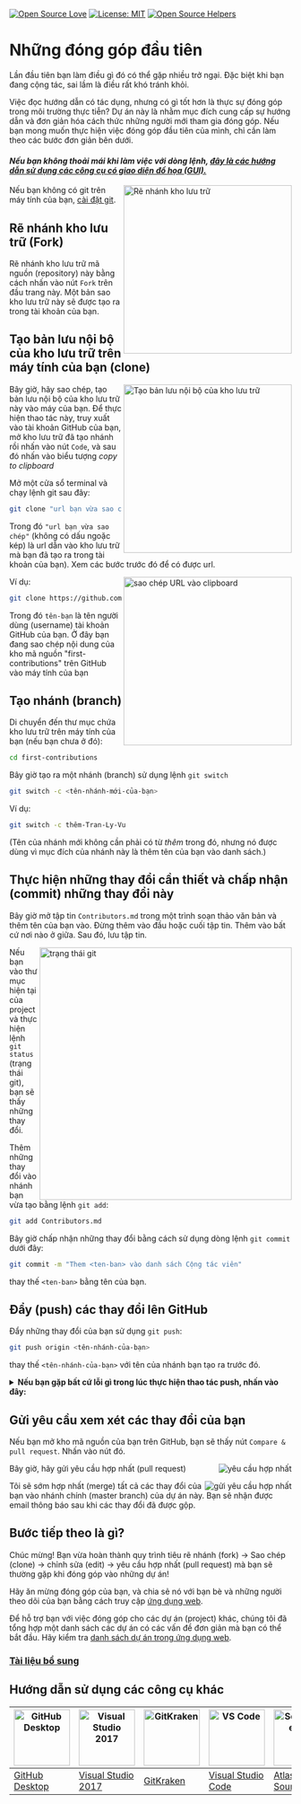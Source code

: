 [![Open Source Love](https://badges.frapsoft.com/os/v1/open-source.svg?v=103)](https://github.com/ellerbrock/open-source-badges/)
[![License: MIT](https://img.shields.io/badge/License-MIT-green.svg)](https://opensource.org/licenses/MIT)
[![Open Source Helpers](https://www.codetriage.com/roshanjossey/first-contributions/badges/users.svg)](https://www.codetriage.com/roshanjossey/first-contributions)

# Những đóng góp đầu tiên

Lần đầu tiên bạn làm điều gì đó có thể gặp nhiều trở ngại. Đặc biệt khi bạn đang cộng tác, sai lầm là điều rất khó tránh khỏi. 

Việc đọc hướng dẫn có tác dụng, nhưng có gì tốt hơn là thực sự đóng góp trong môi trường thực tiễn? Dự án này là nhằm mục đích cung cấp sự hướng dẫn và đơn giản hóa cách thức những người mới tham gia đóng góp. Nếu bạn mong muốn thực hiện việc đóng góp đầu tiên của mình, chỉ cần làm theo các bước đơn giản bên dưới.

#### *Nếu bạn không thoải mái khi làm việc với dòng lệnh, [đây là các hướng dẫn sử dụng các công cụ có giao diện đồ họa (GUI).]( #Hướng-dẫn-sử-dụng-các-công-cụ-khác )*

<img align="right" width="300" src="https://firstcontributions.github.io/assets/Readme/fork.png" alt="Rẽ nhánh kho lưu trữ" />

Nếu bạn không có git trên máy tính của bạn, [cài đặt git](https://help.github.com/articles/set-up-git/).

## Rẽ nhánh kho lưu trữ (Fork)

Rẽ nhánh kho lưu trữ mã nguồn (repository) này bằng cách nhấn vào nút `Fork` trên đầu trang này. Một bản sao kho lưu trữ này sẽ được tạo ra trong tài khoản của bạn.

## Tạo bản lưu nội bộ của kho lưu trữ trên máy tính của bạn (clone)

<img align="right" width="300" src="https://firstcontributions.github.io/assets/Readme/clone.png" alt="Tạo bản lưu nội bộ của kho lưu trữ" />

Bây giờ, hãy sao chép, tạo bản lưu nội bộ của kho lưu trữ này vào máy của bạn. Để thực hiện thao tác này, truy xuất vào tài khoản GitHub của bạn, mở kho lưu trữ đã tạo nhánh rồi nhấn vào nút `Code`, và sau đó nhấn vào biểu tượng *copy to clipboard*

Mở một cửa sổ terminal và chạy lệnh git sau đây:

```bash
git clone "url bạn vừa sao chép"
```
Trong đó `"url bạn vừa sao chép"` (không có dấu ngoặc kép) là url dẫn vào kho lưu trữ mà bạn đã tạo ra trong tài khoản của bạn). Xem các bước trước đó để có được url.

<img align="right" width="300" src="https://firstcontributions.github.io/assets/Readme/copy-to-clipboard.png" alt="sao chép URL vào clipboard" />

Ví dụ:
```bash
git clone https://github.com/tên-bạn/first-contributions.git
```
Trong đó `tên-bạn` là tên người dùng (username) tài khoản GitHub của bạn. Ở đây bạn đang sao chép nội dung của kho mã nguồn "first-contributions" trên GitHub vào máy tính của bạn

## Tạo nhánh (branch)

Di chuyển đến thư mục chứa kho lưu trữ trên máy tính của bạn (nếu bạn chưa ở đó):

```bash
cd first-contributions
```
Bây giờ tạo ra một nhánh (branch) sử dụng lệnh `git switch`
```bash
git switch -c <tên-nhánh-mới-của-bạn>
```

Ví dụ:
```bash
git switch -c thêm-Tran-Ly-Vu
```
(Tên của nhánh mới không cần phải có từ *thêm* trong đó, nhưng nó được dùng vì mục đích của nhánh này là thêm tên của bạn vào danh sách.)

## Thực hiện những thay đổi cần thiết và chấp nhận (commit) những thay đổi này

Bây giờ mở tập tin `Contributors.md` trong một trình soạn thảo văn bản và thêm tên của bạn vào. Đừng thêm vào đầu hoặc cuối tập tin. Thêm vào bất cứ nơi nào ở giữa. Sau đó, lưu tập tin.

<img align="right" width="450" src="https://firstcontributions.github.io/assets/Readme/git-status.png" alt="trạng thái git" />

Nếu bạn vào thư mục hiện tại của project và thực hiện lệnh `git status` (trạng thái git), bạn sẽ thấy những thay đổi.

Thêm những thay đổi vào nhánh bạn vừa tạo bằng lệnh `git add`:

```bash
git add Contributors.md
```

Bây giờ chấp nhận những thay đổi bằng cách sử dụng dòng lệnh `git commit` dưới đây:
```bash
git commit -m "Them <ten-ban> vào danh sách Cộng tác viên"
```

thay thế `<ten-ban>` bằng tên của bạn.

## Đẩy (push) các thay đổi lên GitHub

Đẩy những thay đổi của bạn sử dụng `git push`:
```bash
git push origin <tên-nhánh-của-bạn>
```
thay thế `<tên-nhánh-của-bạn>` với tên của nhánh bạn tạo ra trước đó.

<details>
<summary> <strong>Nếu bạn gặp bất cứ lỗi gì trong lúc thực hiện thao tác push, nhấn vào đây:</strong> </summary>

- ### Lỗi xác thực (Authentication Error)
     <pre>remote: Support for password authentication was removed on August 13, 2021. Please use a personal access token instead.
  remote: Please see https://github.blog/2020-12-15-token-authentication-requirements-for-git-operations/ for more information.
  fatal: Authentication failed for 'https://github.com/<your-username>/first-contributions.git/'</pre>
  Truy cập vào [GitHub's tutorial](https://docs.github.com/en/authentication/connecting-to-github-with-ssh/adding-a-new-ssh-key-to-your-github-account) về việc tạo cấu hình khóa SSH cho tài khoản của bạn.

</details>

## Gửi yêu cầu xem xét các thay đổi của bạn

Nếu bạn mở kho mã nguồn của bạn trên GitHub, bạn sẽ thấy nút `Compare & pull request`. Nhấn vào nút đó.

<img style="float: right;" src="https://firstcontributions.github.io/assets/Readme/compare-and-pull.png" alt="yêu cầu hợp nhất" />

Bây giờ, hãy gửi yêu cầu hợp nhất (pull request)

<img style="float: right;" src="https://firstcontributions.github.io/assets/Readme/submit-pull-request.png" alt="gửi yêu cầu hợp nhất" />

Tôi sẽ sớm hợp nhất (merge) tất cả các thay đổi của bạn vào nhánh chính (master branch) của dự án này. Bạn sẽ nhận được email thông báo sau khi các thay đổi đã được gộp.

## Bước tiếp theo là gì?

Chúc mừng! Bạn vừa hoàn thành quy trình tiêu rẽ nhánh (fork) -> Sao chép (clone) -> chỉnh sửa (edit) -> yêu cầu hợp nhất (pull request) mà bạn sẽ thường gặp khi đóng góp vào những dự án!

Hãy ăn mừng đóng góp của bạn, và chia sẻ nó với bạn bè và những người theo dõi của bạn bằng cách truy cập [ứng dụng web](https://firstcontributions.github.io/#social-share).

Để hỗ trợ bạn với việc đóng góp cho các dự án (project) khác, chúng tôi đã tổng hợp một danh sách các dự án có các vấn đề đơn giản mà bạn có thể bắt đầu. Hãy kiểm tra [danh sách dự án trong ứng dụng web](https://firstcontributions.github.io/#project-list).

### [Tài liệu bổ sung](../additional-material/git_workflow_scenarios/additional-material.md)

## Hướng dẫn sử dụng  các công cụ khác

| <a href="../gui-tool-tutorials/github-desktop-tutorial.md"><img alt="GitHub Desktop" src="https://desktop.github.com/images/desktop-icon.svg" width="100"></a> | <a href="../gui-tool-tutorials/github-windows-vs2017-tutorial.md"><img alt="Visual Studio 2017" src="https://upload.wikimedia.org/wikipedia/commons/c/cd/Visual_Studio_2017_Logo.svg" width="100"></a> | <a href="../gui-tool-tutorials/gitkraken-tutorial.md"><img alt="GitKraken" src="https://firstcontributions.github.io/assets/gui-tool-tutorials/gitkraken-tutorial/gk-icon.png" width="100"></a> | <a href="../gui-tool-tutorials/github-windows-vs-code-tutorial.md"><img alt="VS Code" src="https://upload.wikimedia.org/wikipedia/commons/1/1c/Visual_Studio_Code_1.35_icon.png" width=100></a> | <a href="../gui-tool-tutorials/sourcetree-macos-tutorial.md"><img alt="Sourcetree App" src="https://wac-cdn.atlassian.com/dam/jcr:81b15cde-be2e-4f4a-8af7-9436f4a1b431/Sourcetree-icon-blue.svg" width=100></a> | <a href="../gui-tool-tutorials/github-windows-intellij-tutorial.md"><img alt="IntelliJ IDEA" src="https://upload.wikimedia.org/wikipedia/commons/thumb/9/9c/IntelliJ_IDEA_Icon.svg/512px-IntelliJ_IDEA_Icon.svg.png" width=100></a> |
| --- | --- | --- | --- | --- | --- |
| [GitHub Desktop](../gui-tool-tutorials/github-desktop-tutorial.md) | [Visual Studio 2017](../gui-tool-tutorials/github-windows-vs2017-tutorial.md) | [GitKraken](../gui-tool-tutorials/gitkraken-tutorial.md) | [Visual Studio Code](../gui-tool-tutorials/github-windows-vs-code-tutorial.md) | [Atlassian Sourcetree](../gui-tool-tutorials/sourcetree-macos-tutorial.md) | [IntelliJ IDEA](../gui-tool-tutorials/github-windows-intellij-tutorial.md) |
